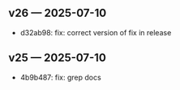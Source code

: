 ## v26 — 2025-07-10

- d32ab98: fix: correct version of fix in release

## v25 — 2025-07-10

- 4b9b487: fix: grep docs

